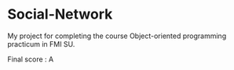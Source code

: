 # Social-Network
My project for completing the course Object-oriented programming practicum in FMI SU.

Final score : A
